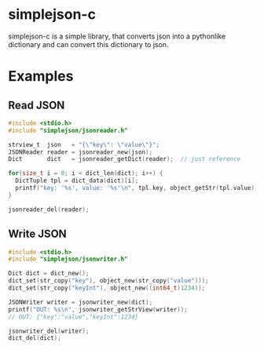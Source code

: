 # simplejson-c

simplejson-c is a simple library, that converts json into a pythonlike dictionary and can convert this dictionary to json.

# Examples

## Read JSON

```c
#include <stdio.h>
#include "simplejson/jsonreader.h"

strview_t  json   = "{\"key\": \"value\"}";
JSONReader reader = jsonreader_new(json);
Dict       dict   = jsonreader_getDict(reader);  // just reference

for(size_t i = 0; i < dict_len(dict); i++) {
  DictTuple tpl = dict_data(dict)[i];
  printf("key: '%s', value: '%s'\n", tpl.key, object_getStr(tpl.value));
}

jsonreader_del(reader);
```

## Write JSON

```c
#include <stdio.h>
#include "simplejson/jsonwriter.h"

Dict dict = dict_new();
dict_set(str_copy("key"), object_new(str_copy("value")));
dict_set(str_copy("keyInt"), object_new((int64_t)1234));

JSONWriter writer = jsonwriter_new(dict);
printf("OUT: %s\n", jsonwriter_getStrView(writer));
// OUT: {"key":"value","keyInt":1234}

jsonwriter_del(writer);
dict_del(dict);
```

